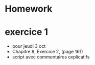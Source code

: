 # Homework

# exercice 1
- pour jeudi 3 oct
- Chapitre 8, Exercice 2, (page 161)
- script avec commentaires explicatifs

